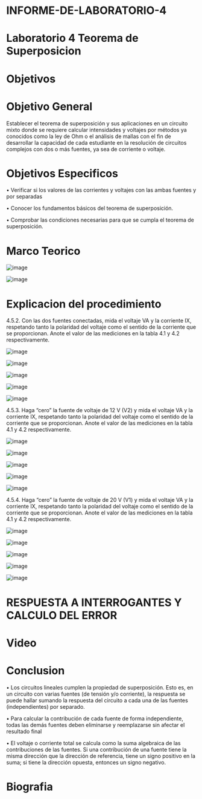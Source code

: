 # INFORME-DE-LABORATORIO-4

# Laboratorio 4 Teorema de Superposicion

# Objetivos 

# Objetivo General

Establecer el teorema de superposición y sus aplicaciones en un circuito mixto donde se requiere calcular intensidades y voltajes por métodos ya conocidos como la ley de Ohm o el análisis de mallas con el fin de desarrollar la capacidad de cada estudiante en la resolución de circuitos complejos con dos o más fuentes, ya sea de corriente o voltaje.


# Objetivos Especificos

•	Verificar si los valores de las corrientes y voltajes con las ambas fuentes y por separadas 

•	Conocer los fundamentos básicos del teorema de superposición.

•	Comprobar las condiciones necesarias para que se cumpla el teorema de superposición.



# Marco Teorico


![image](https://user-images.githubusercontent.com/84412132/125726524-314db7eb-566e-48a0-83a7-a31438c0fbcd.png)



![image](https://user-images.githubusercontent.com/84412132/125728002-e470f152-b4d4-425d-aafe-9deaf8705f59.png)
 
 
 

#  Explicacion del procedimiento

4.5.2. Con las dos fuentes conectadas, mida el voltaje VA y la corriente IX, respetando tanto la polaridad del voltaje como el sentido de la corriente que se proporcionan. Anote el valor de las mediciones en la tabla 4.1 y 4.2 respectivamente. 

![image](https://user-images.githubusercontent.com/84585835/125898183-b5219156-a929-4f0f-a993-bdcadde36d56.png)

![image](https://user-images.githubusercontent.com/84585835/125898229-1f629f19-dff3-4cab-a49c-d57b665a34d8.png)

![image](https://user-images.githubusercontent.com/84585835/125898355-83dc90b8-7924-4a75-9b12-354d669851c7.png)

![image](https://user-images.githubusercontent.com/84585835/125898474-512e462b-e590-40ea-a2ef-98b81f9d830b.png)

![image](https://user-images.githubusercontent.com/84585835/125899899-f0a2b500-3410-4613-83a2-9bcb51b108e8.png)

4.5.3. Haga “cero” la fuente de voltaje de 12 V (V2) y mida el voltaje VA y la corriente IX, respetando tanto la polaridad del voltaje como el sentido de la corriente que se proporcionan. Anote el valor de las mediciones en la tabla 4.1 y 4.2 respectivamente.

![image](https://user-images.githubusercontent.com/84585835/125898568-3f08c9c1-28ef-4e8e-815c-0feecdb8f34e.png)

![image](https://user-images.githubusercontent.com/84585835/125898525-7a8c70b8-79dd-44c3-a031-5a485b7a85bd.png)

![image](https://user-images.githubusercontent.com/84585835/125898605-3d6a79f9-afca-4612-a8f8-5d0ccaa49bef.png)

![image](https://user-images.githubusercontent.com/84585835/125900260-6b6659c0-d3be-4894-8f0c-f1a9c9b36145.png)

![image](https://user-images.githubusercontent.com/84585835/125900328-a58265aa-1424-4e3a-bcf8-9f9a02de95be.png)

4.5.4. Haga “cero” la fuente de voltaje de 20 V (V1) y mida el voltaje VA y la corriente IX, respetando tanto la polaridad del voltaje como el sentido de la corriente que se proporcionan. Anote el valor de las mediciones en la tabla 4.1 y 4.2 respectivamente.

![image](https://user-images.githubusercontent.com/84585835/125898735-13efa1e9-7829-44a1-a501-fa305761f7dc.png)

![image](https://user-images.githubusercontent.com/84585835/125898778-34274ab5-1a25-4c61-bdee-5637fed60589.png)

![image](https://user-images.githubusercontent.com/84585835/125898798-0cf27a5e-c7cb-4104-bb5a-2c30ca44e975.png)

![image](https://user-images.githubusercontent.com/84585835/125900187-f00c4e01-a5cf-42e8-b54b-58a93b620982.png)

![image](https://user-images.githubusercontent.com/84585835/125900832-74282e86-0caf-4704-babd-0f5f246de684.png)


# RESPUESTA A INTERROGANTES Y CALCULO DEL ERROR



# Video



# Conclusion


•	Los circuitos lineales cumplen la propiedad de superposición. Esto es, en un circuito con varias fuentes (de tensión y/o corriente), la respuesta se puede hallar sumando la respuesta del circuito a cada una de las fuentes (independientes) por separado.

•	Para calcular la contribución de cada fuente de forma independiente, todas las demás fuentes deben eliminarse y reemplazarse sin afectar el resultado final


•	El voltaje o corriente total se calcula como la suma algebraica de las contribuciones de las fuentes. Si una contribución de una fuente tiene la misma dirección que la dirección de referencia, tiene un signo positivo en la suma; si tiene la dirección opuesta, entonces un signo negativo.




# Biografia



